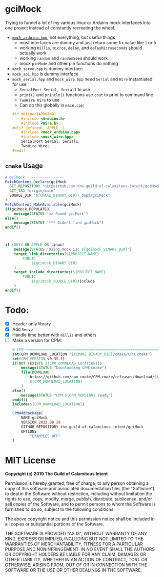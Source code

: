 # gciMock

Trying to funnel a lot of my various linux or Arduino mock interfaces
into one project instead of constantly recreating the wheel.

- [`mock_arduino.hpp`](https://www.arduino.cc/reference/en/), not everything, but useful things
    - most interfaces are dummy and just return some fix value like `1` or `0`
    - working `millis`, `micros`, `delay`, and `delayMicroseconds` should actually work
    - working `random` and `randomSeed` should work
    - mock `pinMode` and other pin functions do nothing
- `mock_servo.hpp` is dummy interface
- `mock_spi.hpp` is dummy interface
- `mock_serial.hpp` and `mock_wire.hpp` need `Serial` and `Wire` instantiated for use
    - `SerialPort Serial, Serial1` to use
    - `print()` and `println()` functions use `cout` to print to command line
    - `TwoWire Wire` to use
    - Can do this globally in `main.cpp`:
    ```cpp
    #if defined(ARDUINO)
        #include <Arduino.h>
        #include <Wire.h>
    #elif defined(__APPLE__)
        #include <mock_arduino.hpp>
        #include <mock_wire.hpp>
        SerialPort Serial, Serial1;
        TwoWire Wire;
    #endif
    ```

## `cmake` Usage

```cmake
# gciMock -----------------
FetchContent_Declare(gciMock
  GIT_REPOSITORY "git@github.com:the-guild-of-calamitous-intent/gciMock.git"
  GIT_TAG "origin/main"
  SOURCE_DIR "${CMAKE_BINARY_DIR}/_deps/gciMock"
)
FetchContent_MakeAvailable(gciMock)
if(gciMock_POPULATED)
    message(STATUS "=> Found gciMock")
else()
    message(STATUS "*** Didn't find gciMock")
endif()



if (UNIX OR APPLE OR linux)
    message(STATUS "Using mock i2c ${gcimock_BINARY_DIR}")
    target_link_directories(${PROJECT_NAME}
        PUBLIC
            ${gcimock_BINARY_DIR}
    )
    target_include_directories(${PROJECT_NAME}
        PUBLIC
            ${gcimock_SOURCE_DIR}/include
    )
endif()
```

# Todo:

- [x] Header only library
- [x] Add `Servo`
- [x] Handle time better with `millis` and others
- [ ] Make a version for CPM:
    ```cmake
    # CPM ==========================================================================
    set(CPM_DOWNLOAD_LOCATION "${CMAKE_BINARY_DIR}/cmake/CPM.cmake")
    set(CPM_VERSION v0.35.1)
    if(NOT (EXISTS ${CPM_DOWNLOAD_LOCATION}))
        message(STATUS "Downloading CPM.cmake")
        file(DOWNLOAD
            https://github.com/cpm-cmake/CPM.cmake/releases/download/${CPM_VERSION}/CPM.cmake
            ${CPM_DOWNLOAD_LOCATION}
        )
    else()
        message(STATUS "CPM ${CPM_VERSION} ready")
    endif()
    include(${CPM_DOWNLOAD_LOCATION})

    CPMAddPackage(
        NAME gciMock
        VERSION 2022.08.20
        GITHUB_REPOSITORY the-guild-of-calamitous-intent/gciMock
        OPTIONS
            "EXAMPLES OFF"
    )
    ```

# MIT License

**Copyright (c) 2019 The Guild of Calamitous Intent**

Permission is hereby granted, free of charge, to any person obtaining a copy
of this software and associated documentation files (the "Software"), to deal
in the Software without restriction, including without limitation the rights
to use, copy, modify, merge, publish, distribute, sublicense, and/or sell
copies of the Software, and to permit persons to whom the Software is
furnished to do so, subject to the following conditions:

The above copyright notice and this permission notice shall be included in all
copies or substantial portions of the Software.

THE SOFTWARE IS PROVIDED "AS IS", WITHOUT WARRANTY OF ANY KIND, EXPRESS OR
IMPLIED, INCLUDING BUT NOT LIMITED TO THE WARRANTIES OF MERCHANTABILITY,
FITNESS FOR A PARTICULAR PURPOSE AND NONINFRINGEMENT. IN NO EVENT SHALL THE
AUTHORS OR COPYRIGHT HOLDERS BE LIABLE FOR ANY CLAIM, DAMAGES OR OTHER
LIABILITY, WHETHER IN AN ACTION OF CONTRACT, TORT OR OTHERWISE, ARISING FROM,
OUT OF OR IN CONNECTION WITH THE SOFTWARE OR THE USE OR OTHER DEALINGS IN THE
SOFTWARE.
